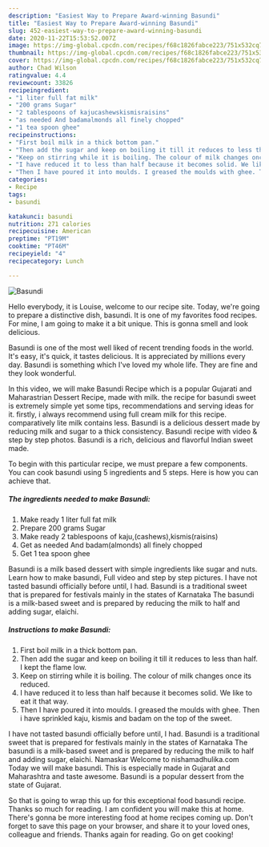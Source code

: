 ```yaml
---
description: "Easiest Way to Prepare Award-winning Basundi"
title: "Easiest Way to Prepare Award-winning Basundi"
slug: 452-easiest-way-to-prepare-award-winning-basundi
date: 2020-11-22T15:53:52.007Z
image: https://img-global.cpcdn.com/recipes/f68c1826fabce223/751x532cq70/basundi-recipe-main-photo.jpg
thumbnail: https://img-global.cpcdn.com/recipes/f68c1826fabce223/751x532cq70/basundi-recipe-main-photo.jpg
cover: https://img-global.cpcdn.com/recipes/f68c1826fabce223/751x532cq70/basundi-recipe-main-photo.jpg
author: Chad Wilson
ratingvalue: 4.4
reviewcount: 33826
recipeingredient:
- "1 liter full fat milk"
- "200 grams Sugar"
- "2 tablespoons of kajucashewskismisraisins"
- "as needed And badamalmonds all finely chopped"
- "1 tea spoon ghee"
recipeinstructions:
- "First boil milk in a thick bottom pan."
- "Then add the sugar and keep on boiling it till it reduces to less than half. I kept the flame low."
- "Keep on stirring while it is boiling. The colour of milk changes once its reduced."
- "I have reduced it to less than half because it becomes solid. We like to eat it that way."
- "Then I have poured it into moulds. I greased the moulds with ghee. Then i have sprinkled kaju, kismis and badam on the top of the sweet."
categories:
- Recipe
tags:
- basundi

katakunci: basundi 
nutrition: 271 calories
recipecuisine: American
preptime: "PT19M"
cooktime: "PT46M"
recipeyield: "4"
recipecategory: Lunch

---
```



![Basundi](https://img-global.cpcdn.com/recipes/f68c1826fabce223/751x532cq70/basundi-recipe-main-photo.jpg)

Hello everybody, it is Louise, welcome to our recipe site. Today, we're going to prepare a distinctive dish, basundi. It is one of my favorites food recipes. For mine, I am going to make it a bit unique. This is gonna smell and look delicious.

Basundi is one of the most well liked of recent trending foods in the world. It's easy, it's quick, it tastes delicious. It is appreciated by millions every day. Basundi is something which I've loved my whole life. They are fine and they look wonderful.

In this video, we will make Basundi Recipe which is a popular Gujarati and Maharastrian Dessert Recipe, made with milk. the recipe for basundi sweet is extremely simple yet some tips, recommendations and serving ideas for it. firstly, i always recommend using full cream milk for this recipe. comparatively lite milk contains less. Basundi is a delicious dessert made by reducing milk and sugar to a thick consistency. Basundi recipe with video &amp; step by step photos. Basundi is a rich, delicious and flavorful Indian sweet made.


To begin with this particular recipe, we must prepare a few components. You can cook basundi using 5 ingredients and 5 steps. Here is how you can achieve that.

<!--inarticleads1-->

##### The ingredients needed to make Basundi:

1. Make ready 1 liter full fat milk
1. Prepare 200 grams Sugar
1. Make ready 2 tablespoons of kaju,(cashews),kismis(raisins)
1. Get as needed And badam(almonds) all finely chopped
1. Get 1 tea spoon ghee


Basundi is a milk based dessert with simple ingredients like sugar and nuts. Learn how to make basundi, Full video and step by step pictures. I have not tasted basundi officially before until, I had. Basundi is a traditional sweet that is prepared for festivals mainly in the states of Karnataka The basundi is a milk-based sweet and is prepared by reducing the milk to half and adding sugar, elaichi. 

<!--inarticleads2-->

##### Instructions to make Basundi:

1. First boil milk in a thick bottom pan.
1. Then add the sugar and keep on boiling it till it reduces to less than half. I kept the flame low.
1. Keep on stirring while it is boiling. The colour of milk changes once its reduced.
1. I have reduced it to less than half because it becomes solid. We like to eat it that way.
1. Then I have poured it into moulds. I greased the moulds with ghee. Then i have sprinkled kaju, kismis and badam on the top of the sweet.


I have not tasted basundi officially before until, I had. Basundi is a traditional sweet that is prepared for festivals mainly in the states of Karnataka The basundi is a milk-based sweet and is prepared by reducing the milk to half and adding sugar, elaichi. Namaskar Welcome to nishamadhulika.com Today we will make basundi. This is especially made in Gujarat and Maharashtra and taste awesome. Basundi is a popular dessert from the state of Gujarat. 

So that is going to wrap this up for this exceptional food basundi recipe. Thanks so much for reading. I am confident you will make this at home. There's gonna be more interesting food at home recipes coming up. Don't forget to save this page on your browser, and share it to your loved ones, colleague and friends. Thanks again for reading. Go on get cooking!
